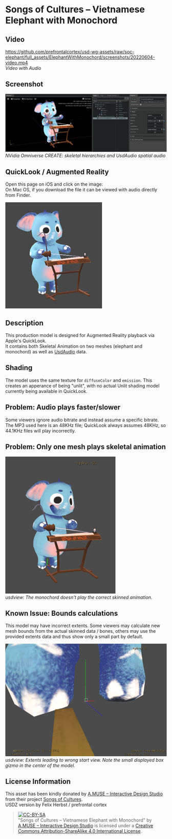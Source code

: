 # Songs of Cultures – Vietnamese Elephant with Monochord

## Video

https://github.com/prefrontalcortex/usd-wg-assets/raw/soc-elephant/full_assets/ElephantWithMonochord/screenshots/20220604-video.mp4  
_Video with Audio_

## Screenshot

![omniverse](screenshots/20220604-omniverse.png)  
_NVidia Omniverse CREATE: skeletal hierarchies and UsdAudio spatial audio_

## QuickLook / Augmented Reality

Open this page on iOS and click on the image:  
On Mac OS, if you download the file it can be viewed with audio directly from Finder.  

<a rel="ar" href="https://github.com/prefrontalcortex/usd-wg-assets/raw/soc-elephant/full_assets/ElephantWithMonochord/SoC-ElephantWithMonochord.usdz"><img src="screenshots/20220604-screenshot.png"/></a>

## Description

This production model is designed for Augmented Reality playback via Apple's QuickLook.  
It contains both Skeletal Animation on two meshes (elephant and monochord) as well as [UsdAudio](https://graphics.pixar.com/usd/release/wp_usdaudio.html) data.  

## Shading

The model uses the same texture for `diffuseColor` and `emission`. This creates an apperance of being "unlit", with no actual Unlit shading model currently being available in QuickLook.  

## Problem: Audio plays faster/slower

Some viewers ignore audio bitrate and instead assume a specific bitrate. The MP3 used here is an 48KHz file; QuickLook always assumes 48KHz, so 44.1KHz files will play incorrectly.  

## Problem: Only one mesh plays skeletal animation

 ![usdview](screenshots/20220604-usdview-missing-skinned-animation.gif)  
 _usdview: The monochord doesn't play the correct skinned animation._

## Known Issue: Bounds calculations

This model may have incorrect extents. Some viewers may calculate new mesh bounds from the actual skinned data / bones, others may use the provided extents data and thus show only a small part by default.  

![usdview](screenshots/20220604-usdview-wrong-bounds.png)  
_usdview: Extents leading to wrong start view. Note the small displayed box gizmo in the center of the model._

## License Information

This asset has been kindly donated by [A.MUSE – Interactive Design Studio](https://amuse.vision) from their project [Songs of Cultures](https://songsofcultures.com/en/).  
USDZ version by Felix Herbst / prefrontal cortex

> [![CC-BY-SA](https://licensebuttons.net/l/by-sa/4.0/88x31.png)](http://creativecommons.org/licenses/by-sa/4.0/)  
"Songs of Cultures – Vietnamese Elephant with Monochord" by [A.MUSE – Interactive Design Studio](https://amuse.vision) is licensed under a [Creative Commons Attribution-ShareAlike 4.0 International License](http://creativecommons.org/licenses/by-sa/4.0/).
